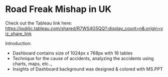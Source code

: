 # Road Freak Mishap in UK

Check out the Tableau link here: https://public.tableau.com/shared/R7WS4G5QQ?:display_count=n&:origin=viz_share_link

Introduction:

* Dashboard contains size of 1024px x 768px with 16 tables
* Technique for the cause of accidents, analyzing the accidents using charts, maps, etc..,
* Insights of Dashboard background was designed & colored with MS.PPT






